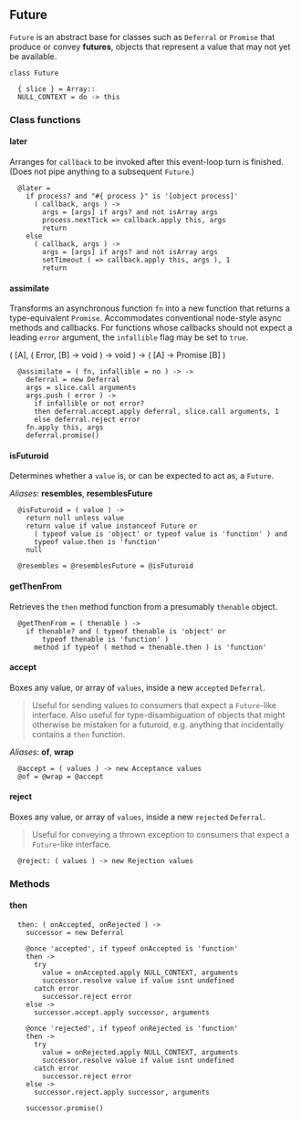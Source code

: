 ## Future

`Future` is an abstract base for classes such as `Deferral` or `Promise` that
produce or convey **futures**, objects that represent a value that may not yet
be available.

    class Future

      { slice } = Array::
      NULL_CONTEXT = do -> this


### Class functions


#### later

Arranges for `callback` to be invoked after this event-loop turn is finished.
(Does not pipe anything to a subsequent `Future`.)

      @later =
        if process? and "#{ process }" is '[object process]'
          ( callback, args ) ->
            args = [args] if args? and not isArray args
            process.nextTick => callback.apply this, args
            return
        else
          ( callback, args ) ->
            args = [args] if args? and not isArray args
            setTimeout ( => callback.apply this, args ), 1
            return


#### assimilate

Transforms an asynchronous function `fn` into a new function that returns a
type-equivalent `Promise`. Accommodates conventional node-style async methods
and callbacks. For functions whose callbacks should not expect a leading
`error` argument, the `infallible` flag may be set to `true`.

( [A], ( Error, [B] → void ) → void ) → ( [A] → Promise [B] )

      @assimilate = ( fn, infallible = no ) -> ->
        deferral = new Deferral
        args = slice.call arguments
        args.push ( error ) ->
          if infallible or not error?
          then deferral.accept.apply deferral, slice.call arguments, 1
          else deferral.reject error
        fn.apply this, args
        deferral.promise()


#### isFuturoid

Determines whether a `value` is, or can be expected to act as, a `Future`.

*Aliases:* **resembles**, **resemblesFuture**

      @isFuturoid = ( value ) ->
        return null unless value
        return value if value instanceof Future or
          ( typeof value is 'object' or typeof value is 'function' ) and
          typeof value.then is 'function'
        null

      @resembles = @resemblesFuture = @isFuturoid


#### getThenFrom

Retrieves the `then` method function from a presumably `thenable` object.

      @getThenFrom = ( thenable ) ->
        if thenable? and ( typeof thenable is 'object' or
            typeof thenable is 'function' )
          method if typeof ( method = thenable.then ) is 'function'


#### accept

Boxes any value, or array of `values`, inside a new `accepted` `Deferral`.

> Useful for sending values to consumers that expect a `Future`-like interface.
  Also useful for type-disambiguation of objects that might otherwise be
  mistaken for a futuroid, e.g. anything that incidentally contains a `then`
  function.

*Aliases:* **of**, **wrap**

      @accept = ( values ) -> new Acceptance values
      @of = @wrap = @accept


#### reject

Boxes any value, or array of `values`, inside a new `rejected` `Deferral`.

> Useful for conveying a thrown exception to consumers that expect a
  `Future`-like interface.

      @reject: ( values ) -> new Rejection values



### Methods


#### then

      then: ( onAccepted, onRejected ) ->
        successor = new Deferral

        @once 'accepted', if typeof onAccepted is 'function'
        then ->
          try
            value = onAccepted.apply NULL_CONTEXT, arguments
            successor.resolve value if value isnt undefined
          catch error
            successor.reject error
        else ->
          successor.accept.apply successor, arguments

        @once 'rejected', if typeof onRejected is 'function'
        then ->
          try
            value = onRejected.apply NULL_CONTEXT, arguments
            successor.resolve value if value isnt undefined
          catch error
            successor.reject error
        else ->
          successor.reject.apply successor, arguments

        successor.promise()
